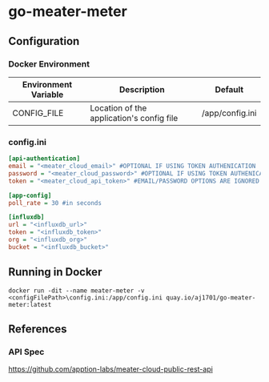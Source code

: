 # go-meater-meter

## Configuration
### Docker Environment
| Environment Variable | Description | Default |
| ----------- | ----------- | ----------- |
| CONFIG_FILE      | Location of the application's config file       | /app/config.ini |
### config.ini
```ini
[api-authentication]
email = "<meater_cloud_email>" #OPTIONAL IF USING TOKEN AUTHENICATION
password = "<meater_cloud_password>" #OPTIONAL IF USING TOKEN AUTHENICATION
token = "<meater_cloud_api_token>" #EMAIL/PASSWORD OPTIONS ARE IGNORED IF USED

[app-config]
poll_rate = 30 #in seconds

[influxdb]
url = "<influxdb_url>"
token = "<influxdb_token>"
org = "<influxdb_org>"
bucket = "<influxdb_bucket>"
```

## Running in Docker
```
docker run -dit --name meater-meter -v <configFilePath>\config.ini:/app/config.ini quay.io/aj1701/go-meater-meter:latest
```

## References
### API Spec
https://github.com/apption-labs/meater-cloud-public-rest-api
